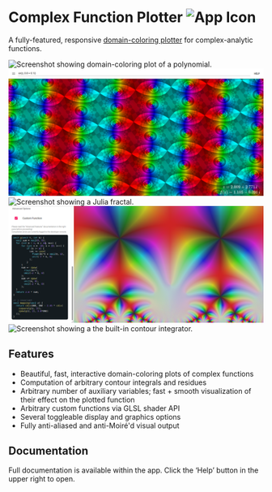 # Complex Function Plotter <img src="public/android-chrome-192x192.png" width=32 alt="App Icon">
A fully-featured, responsive [domain-coloring plotter](https://samuelj.li/complex-function-plotter) for complex-analytic functions.

![Screenshot showing domain-coloring plot of a polynomial.](images/screenshot-1.png)
![Screenshot showing a Jacobi elliptic function.](images/elliptic.png)
![Screenshot showing a Julia fractal.](images/screenshot-2.png)
![Screenshot showing the j-invariant.](images/j-invariant.png)
![Screenshot showing a the built-in contour integrator.](images/contour-integral.png)

## Features
* Beautiful, fast, interactive domain-coloring plots of complex functions
* Computation of arbitrary contour integrals and residues
* Arbitrary number of auxiliary variables; fast + smooth visualization of their effect on the plotted function
* Arbitrary custom functions via GLSL shader API
* Several toggleable display and graphics options
* Fully anti-aliased and anti-Moiré'd visual output

## Documentation
Full documentation is available within the app.
Click the ‘Help’ button in the upper right to open.
